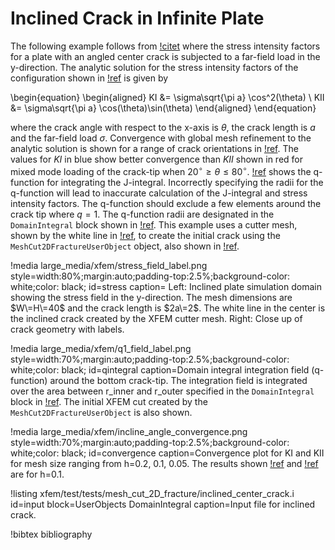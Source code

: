# Inclined Crack in Infinite Plate

The following example follows from [!citet](Dolbow99,Richardson2011) where the stress intensity factors for a plate with an angled center crack is subjected to a far-field load in the y-direction.   The analytic solution for the stress intensity factors of the configuration shown in [!ref](stress) is given by

\begin{equation}
\begin{aligned}
    KI &= \sigma\sqrt{\pi a} \cos^2(\theta) \\
    KII &= \sigma\sqrt{\pi a} \cos(\theta)\sin(\theta)
\end{aligned}
\end{equation}

where the crack angle with respect to the x-axis is $\theta$, the crack length is $a$ and the far-field load $\sigma$.  Convergence with global mesh refinement to the analytic solution is shown for a range of crack orientations in [!ref](convergence).  The values for $KI$ in blue show better convergence than $KII$ shown in red for mixed mode loading of the crack-tip when $20^\circ\ge\theta\le80^\circ$.  [!ref](qintegral) shows the q-function for integrating the J-integral.  Incorrectly specifying the radii for the q-function will lead to inaccurate calculation of the J-integral and stress intensity factors.  The q-function should exclude a few elements around the crack tip where $q=1$.  The q-function radii are designated in the `DomainIntegral` block shown in [!ref](input).  This example uses a cutter mesh, shown by the white line in [!ref](stress), to create the initial crack using the `MeshCut2DFractureUserObject` object, also shown in [!ref](input).

!media large_media/xfem/stress_field_label.png
      style=width:80%;margin:auto;padding-top:2.5%;background-color: white;color: black;
      id=stress
      caption= Left: Inclined plate simulation domain showing the stress field in the y-direction.  The mesh dimensions are $W\=H\=40$ and the crack length is $2a\=2$.  The white line in the center is the inclined crack created by the XFEM cutter mesh.  Right: Close up of crack geometry with labels.

!media large_media/xfem/q1_field_label.png
      style=width:70%;margin:auto;padding-top:2.5%;background-color: white;color: black;
      id=qintegral
      caption=Domain integral integration field (q-function) around the bottom crack-tip.  The integration field is integrated over the area between r_inner and r_outer specified in the `DomainIntegral` block in [!ref](input).  The initial XFEM cut created by the `MeshCut2DFractureUserObject` is also shown.

!media large_media/xfem/incline_angle_convergence.png
      style=width:70%;margin:auto;padding-top:2.5%;background-color: white;color: black;
      id=convergence
      caption=Convergence plot for KI and KII for mesh size ranging from h\=0.2, 0.1, 0.05.  The results shown [!ref](stress) and [!ref](qintegral) are for h\=0.1.


!listing xfem/test/tests/mesh_cut_2D_fracture/inclined_center_crack.i  id=input block=UserObjects DomainIntegral caption=Input file for inclined crack.

!bibtex bibliography
